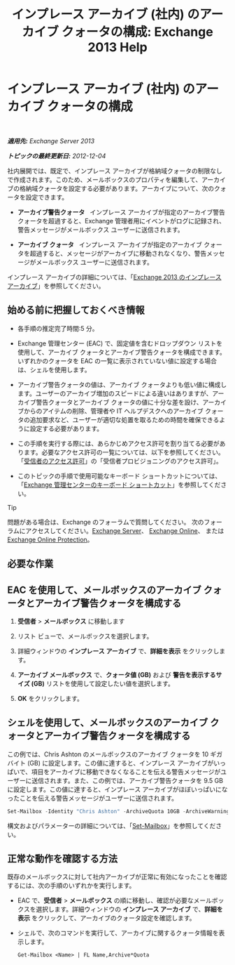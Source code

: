 ﻿---
title: 'インプレース アーカイブ (社内) のアーカイブ クォータの構成: Exchange 2013 Help'
TOCTitle: インプレース アーカイブ (社内) のアーカイブ クォータの構成
ms:assetid: f10e77c7-e1d4-415a-bef9-cb3f00e74c34
ms:mtpsurl: https://technet.microsoft.com/ja-jp/library/Ee633489(v=EXCHG.150)
ms:contentKeyID: 50555893
ms.date: 04/24/2018
mtps_version: v=EXCHG.150
ms.translationtype: HT
---

# インプレース アーカイブ (社内) のアーカイブ クォータの構成

 

_**適用先:** Exchange Server 2013_

_**トピックの最終更新日:** 2012-12-04_

社内展開では、既定で、インプレース アーカイブが格納域クォータの制限なしで作成されます。このため、メールボックスのプロパティを編集して、アーカイブの格納域クォータを設定する必要があります。アーカイブについて、次のクォータを設定できます。

  - **アーカイブ警告クォータ**   インプレース アーカイブが指定のアーカイブ警告クォータを超過すると、Exchange 管理者用にイベントがログに記録され、警告メッセージがメールボックス ユーザーに送信されます。

  - **アーカイブ クォータ**   インプレース アーカイブが指定のアーカイブ クォータを超過すると、メッセージがアーカイブに移動されなくなり、警告メッセージがメールボックス ユーザーに送信されます。

インプレース アーカイブの詳細については、「[Exchange 2013 のインプレース アーカイブ](in-place-archiving-in-exchange-2013-exchange-2013-help.md)」を参照してください。

## 始める前に把握しておくべき情報

  - 各手順の推定完了時間:5 分。

  - Exchange 管理センター (EAC) で、固定値を含むドロップダウン リストを使用して、アーカイブ クォータとアーカイブ警告クォータを構成できます。いずれかのクォータを EAC の一覧に表示されていない値に設定する場合は、シェルを使用します。

  - アーカイブ警告クォータの値は、アーカイブ クォータよりも低い値に構成します。ユーザーのアーカイブ増加のスピードによる違いはありますが、アーカイブ警告クォータとアーカイブ クォータの値に十分な差を設け、アーカイブからのアイテムの削除、管理者や IT ヘルプデスクへのアーカイブ クォータの追加要求など、ユーザーが適切な処置を取るための時間を確保できるように設定する必要があります。

  - この手順を実行する際には、あらかじめアクセス許可を割り当てる必要があります。必要なアクセス許可の一覧については、以下を参照してください。「[受信者のアクセス許可](recipients-permissions-exchange-2013-help.md)」の「受信者プロビジョニングのアクセス許可」。

  - このトピックの手順で使用可能なキーボード ショートカットについては、「[Exchange 管理センターのキーボード ショートカット](keyboard-shortcuts-in-the-exchange-admin-center-exchange-online-protection-help.md)」を参照してください。


> [!TIP]
> 問題がある場合は、Exchange のフォーラムで質問してください。 次のフォーラムにアクセスしてください。<A href="https://go.microsoft.com/fwlink/p/?linkid=60612">Exchange Server</A>、 <A href="https://go.microsoft.com/fwlink/p/?linkid=267542">Exchange Online</A>、 または <A href="https://go.microsoft.com/fwlink/p/?linkid=285351">Exchange Online Protection</A>。



## 必要な作業

## EAC を使用して、メールボックスのアーカイブ クォータとアーカイブ警告クォータを構成する

1.  <strong>受信者</strong> \> <strong>メールボックス</strong> に移動します

2.  リスト ビューで、メールボックスを選択します。

3.  詳細ウィンドウの <strong>インプレース アーカイブ</strong> で、<strong>詳細を表示</strong> をクリックします。

4.  <strong>アーカイブ メールボックス</strong> で、<strong>クォータ値 (GB)</strong> および <strong>警告を表示するサイズ (GB)</strong> リストを使用して設定したい値を選択します。

5.  <strong>OK</strong> をクリックします。

## シェルを使用して、メールボックスのアーカイブ クォータとアーカイブ警告クォータを構成する

この例では、Chris Ashton のメールボックスのアーカイブ クォータを 10 ギガバイト (GB) に設定します。この値に達すると、インプレース アーカイブがいっぱいで、項目をアーカイブに移動できなくなることを伝える警告メッセージがユーザーに送信されます。また、この例では、アーカイブ警告クォータを 9.5 GB に設定します。この値に達すると、インプレース アーカイブがほぼいっぱいになったことを伝える警告メッセージがユーザーに送信されます。

```powershell
Set-Mailbox -Identity "Chris Ashton" -ArchiveQuota 10GB -ArchiveWarningQuota 9.5GB
```

構文およびパラメーターの詳細については、「[Set-Mailbox](https://technet.microsoft.com/ja-jp/library/bb123981\(v=exchg.150\))」を参照してください。

## 正常な動作を確認する方法

既存のメールボックスに対して社内アーカイブが正常に有効になったことを確認するには、次の手順のいずれかを実行します。

  - EAC で、<strong>受信者</strong> \> <strong>メールボックス</strong> の順に移動し、確認が必要なメールボックスを選択します。詳細ウィンドウの <strong>インプレース アーカイブ</strong> で、<strong>詳細を表示</strong> をクリックして、アーカイブのクォータ設定を確認します。

  - シェルで、次のコマンドを実行して、アーカイブに関するクォータ情報を表示します。
    
        Get-Mailbox <Name> | FL Name,Archive*Quota

